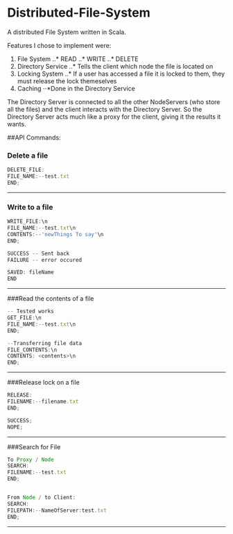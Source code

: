 # Distributed-File-System
A distributed File System written in Scala.

Features I chose to implement were:

1. File System
..* READ
..* WRITE
..* DELETE
2. Directory Service 
..* Tells the client which node the file is located on
3. Locking System
..* If a user has accessed a file it is locked to them, they must release the lock themeselves
4. Caching
⋅⋅*Done in the Directory Service


The Directory Server is connected to all the other NodeServers (who store all the files) and the client interacts with the Directory Server. So the Directory Server acts much like a proxy for the client, giving it the results it wants.

##API Commands:
### Delete a file
```Javascript
DELETE_FILE:
FILE_NAME:--test.txt
END;
```
---

### Write to a file
```javascript
WRITE_FILE:\n
FILE_NAME:--test.txt\n
CONTENTS:--'newThings To say'\n
END;

SUCCESS -- Sent back
FAILURE -- error occured

SAVED: fileName
END
```
---

###Read the contents of a file
```javascript
-- Tested works
GET_FILE:\n
FILE_NAME:--test.txt\n
END;

--Transferring file data
FILE_CONTENTS:\n
CONTENTS: <contents>\n
END;
```
---

###Release lock on a file
```javascript
RELEASE:
FILENAME:--filename.txt
END;

SUCCESS;
NOPE;
```
---

###Search for File
```javascript
To Proxy / Node
SEARCH:
FILENAME:--test.txt
END;


From Node / to Client:
SEARCH:
FILEPATH:--NameOfServer:test.txt
END;
```
---
